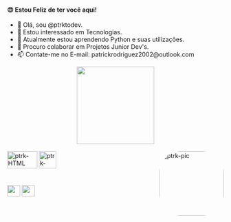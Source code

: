 
<h4> 😍 Estou Feliz de ter você aqui!</h4>
<ul>
  <li>👋 Olá, sou @ptrktodev.</li>
  <li>👀 Estou interessado em Tecnologias.</li>
  <li>🌱 Atualmente estou aprendendo Python e suas utilizações.</li>
  <li>💞️ Procuro colaborar em Projetos Junior Dev's. </li>
  <li>📫 Contate-me no E-mail: patrickrodriguez2002@outlook.com </li>
</ul>

<div align="center">
    <a href="https://github.com/ptrktodev">
    <img height="180em" src="https://github-readme-stats.vercel.app/api?username=ptrktodev&show_icons=true&theme=dark&include_all_commits=true&count_private=true"></a>
</div>

<div style="display: inline_block"><br>
<img align="center" alt="ptrk-HTML" height="40" width="70" src="https://upload.wikimedia.org/wikipedia/commons/thumb/1/10/CSS3_and_HTML5_logos_and_wordmarks.svg/1200px-CSS3_and_HTML5_logos_and_wordmarks.svg.png">
<img align="center" alt="ptrk-HTML" height="40" width="40" src="https://www.demorodavel.com/wp-content/uploads/2019/09/1200px-Python-logo-notext.svg_.png">
<img align="right" alt="ptrk-pic" height="150" style="border-radius:50px;" src="https://media1.giphy.com/media/z8n8dWgQ0mgEIyzlmV/giphy.gif?cid=ecf05e47l72htkhlzaklsl4ga7zev2kokdmmnbhb5k9bzp2s&rid=giphy.gif&ct=g">
</div>
 
 #
 <div>
    <a href = "mailto:patrickrodriguez2002@outlook.com" target="_blank"><img height="26" width="30" src="https://logospng.org/download/microsoft-outlook/logo-microsoft-outlook-1024.png"></a>
    <a href="https://www.linkedin.com/in/patrick-rodriguez-521b5a23a/" target="_blank"><img height="26" width="30" src="https://cdn-icons-png.flaticon.com/512/174/174857.png"></a>
</div>
